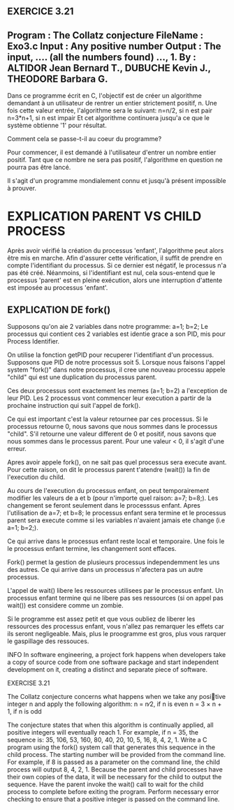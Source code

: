 EXERCICE 3.21
------------------------------------------------------------------------------
Program  : The Collatz conjecture
FileName : Exo3.c
Input    : Any positive number
Output 	 : The input, .... (all the numbers found) ..., 1.
By       : ALTIDOR Jean Bernard T., DUBUCHE Kevin J., THEODORE Barbara G.  
-----------------------------------------------------------------------------

Dans ce programme écrit en C, l'objectif est de créer un algorithme demandant à un utilisateur de rentrer un entier strictement positif, n.
Une fois cette valeur entrée, l'algorithme sera le suivant:
n=n/2,      si n est pair
n=3*n+1,    si n est impair
Et cet algorithme continuera jusqu'a ce que le système obtienne '1' pour résultat.

Comment cela se passe-t-il au coeur du programme?

Pour commencer, il est demandé à l'utilisateur d'entrer un nombre entier positif. Tant que ce nombre ne sera pas positif, l'algorithme en question ne pourra pas être lancé.

Il s'agit d'un programme mondialement connu et jusqu'à présent impossible à prouver.

EXPLICATION PARENT VS CHILD PROCESS
======================================
Après avoir vérifié la création du processus 'enfant', l'algorithme peut alors être mis en marche. Afin d'assurer cette vérification, il suffit de prendre en compte l'identifiant du processus. Si ce dernier est négatif, le processus n'a pas été créé. Néanmoins, si l'identifiant est nul, cela sous-entend que le processus 'parent' est en pleine exécution, alors une interruption d'attente est imposée au processus 'enfant'.

EXPLICATION DE fork()
----------------------
Supposons qu'on aie 2 variables dans notre programme:
a=1;  b=2;
Le processus qui contient ces 2 variables est identie grace a son PID, mis pour Process Identifier.

On utilise la fonction getPID pour recuperer l'identifiant d'un processus.
Supposons que PID de notre processus soit 5.
Lorsque nous faisons l'appel system "fork()" dans notre processus, il cree une nouveau processu appele "child" qui est une duplication du processus parent.

Ces deux processus sont exactement les memes (a=1; b=2) a l'exception de leur PID.
Les 2 processus vont commencer leur execution a partir de la prochaine instruction qui suit l'appel de fork().

Ce qui est important c'est la valeur retournee par ces processus.
Si le processus retourne 0, nous savons que nous sommes dans le processus "child". S'il retourne une valeur different de 0 et positif, nous savons que nous sommes dans le processus parent. Pour une valeur < 0, il s'agit d'une erreur.

Apres avoir appele fork(), on ne sait pas quel processus sera execute avant. Pour cette raison, on dit le processus parent t'atendre (wait()) la fin de l'execution du child.

Au cours de l'execution du processus enfant, on peut temporairement modifier les valeurs de a et b (pour n'importe quel raison: a=7; b=8;).
Les changement se feront seulement dans le processsus enfant.
Apres l'utilisation de a=7; et b=8; le processus enfant sera termine et le processus parent sera execute comme si les variables n'avaient jamais ete change (i.e a=1; b=2;).

Ce qui arrive dans le processus enfant reste local et temporaire. Une fois le le processus enfant termine, les changement sont effaces.

Fork() permet la gestion de plusieurs processus independemment les uns des autres. Ce qui arrive dans un processus n'afectera pas un autre processus.

L'appel de wait() libere les ressources utilisees par le processus enfant.
Un processus enfant termine qui ne libere pas ses ressources (si on appel pas wait()) est considere comme un zombie.

Si le programme est assez petit et que vous oubliez de liberer les ressources des processus enfant, vous n'allez pas remarquer les effets car ils seront negligeable. Mais, plus le proogramme est gros, plus vous rarquer le gaspillage des ressouces.

INFO
In software engineering, a project fork happens when developers take a copy of source code from one software package and start independent development on it, creating a distinct and separate piece of software.

EXERCISE 3.21

The Collatz conjecture concerns what happens when we take any positive integer n and apply the following algorithm:
n = n∕2, if n is even
n = 3 × n + 1, if n is odd

The conjecture states that when this algorithm is continually applied, all positive integers will eventually reach 1. For example, if n = 35, the sequence is:
35, 106, 53, 160, 80, 40, 20, 10, 5, 16, 8, 4, 2, 1.
Write a C program using the fork() system call that generates this sequence in the child process. The starting number will be provided from the command line. For example, if 8 is passed as a parameter on the command line, the child process will output 8, 4, 2, 1. Because the parent and child processes have their own copies of the data, it will be necessary for the child to output the sequence. Have the parent invoke the wait() call to wait for the child process to complete before exiting the program. Perform necessary error checking to ensure that a positive
integer is passed on the command line.